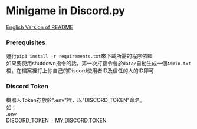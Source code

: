 # Minigame in Discord.py

[English Version of README](/README_EN.md)

### Prerequisites
運行`pip3 install -r requirements.txt`來下載所需的程序依賴<br>
如果要使用shutdown指令的話，第一次打指令會於`data/`自動生成一個`Admin.txt`檔，在檔案裡打上你自己的Discord使用者ID及信任的人的ID即可

### Discord Token
機器人Token存放於".env"裡，以"DISCORD_TOKEN"命名。<br>
如：<br>
.env<br>
DISCORD_TOKEN = MY.DISCORD.TOKEN